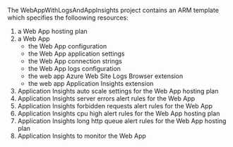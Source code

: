 
The WebAppWithLogsAndAppInsights project contains an ARM template which specifies the folloowing resources:

1.  a Web App hosting plan
2.  a Web App
    * the Web App configuration
    * the Web App application settings
    * the Web App connection strings
    * the Web App logs configuration
    * the web app Azure Web Site Logs Browser extension
    * the web app Application Insights extension
3.  Application Insights auto scale settings for the Web App hosting plan
4. Application Insights server errors alert rules for the Web App 
5. Application Insights forbidden requests alert rules for the Web App 
6. Application Insights cpu high alert rules for the Web App hosting plan
7. Application Insights long http queue alert rules for the Web App hosting plan
8. Application Insights to monitor the Web App
